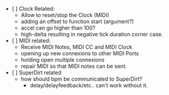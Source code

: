* [ ] Clock Related:
    * Allow to reset/stop the Clock (MIDI)
    * adding an offset to function start (argument?)
    * accel can go higher than 100?
    * high-delta resulting in negative tick duration corner case.
* [ ] MIDI related:
    * Receive MIDI Notes, MIDI CC and MIDI Clock
    * opening up new connexions to other MIDI Ports
    * holding open multiple connexions
    * repair MIDI so that MIDI notes can be sent.
* [ ] SuperDirt related
    * how should bpm be communicated to SuperDirt?
        * delay/delayfeedback/etc.. can't work without it.
